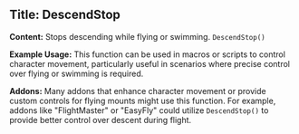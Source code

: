 ## Title: DescendStop

**Content:**
Stops descending while flying or swimming.
`DescendStop()`

**Example Usage:**
This function can be used in macros or scripts to control character movement, particularly useful in scenarios where precise control over flying or swimming is required.

**Addons:**
Many addons that enhance character movement or provide custom controls for flying mounts might use this function. For example, addons like "FlightMaster" or "EasyFly" could utilize `DescendStop()` to provide better control over descent during flight.